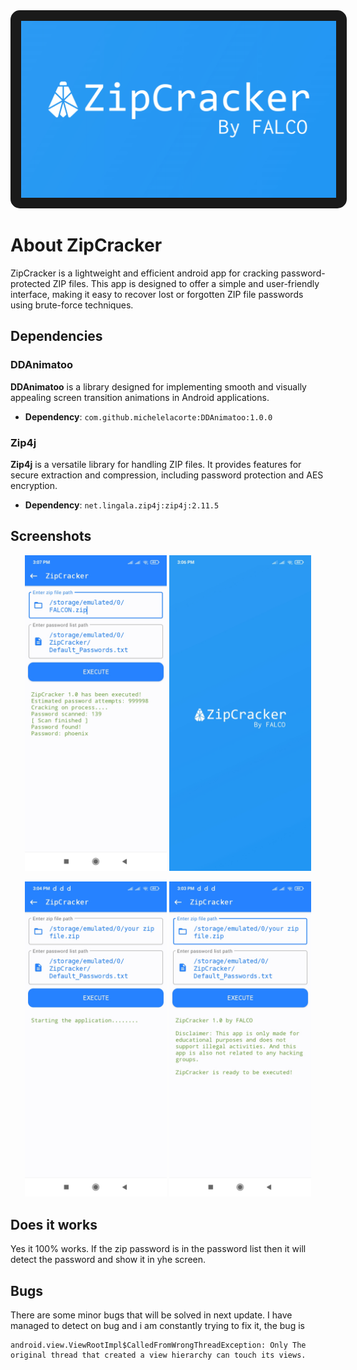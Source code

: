 <div align="center">
  <img src="Images/ZipCracker.jpg" alt="Zip Cracker Image" style="border: 17px solid; border-radius: 15px;"/>
</div>

# About ZipCracker
ZipCracker is a lightweight and efficient android app for cracking password-protected ZIP files. This app is designed to offer a simple and user-friendly interface, making it easy to recover lost or forgotten ZIP file passwords using brute-force techniques.

## Dependencies

### DDAnimatoo

**DDAnimatoo** is a library designed for implementing smooth and visually appealing screen transition animations in Android applications.

- **Dependency**: `com.github.michelelacorte:DDAnimatoo:1.0.0`

### Zip4j

**Zip4j** is a versatile library for handling ZIP files. It provides features for secure extraction and compression, including password protection and AES encryption.

- **Dependency**: `net.lingala.zip4j:zip4j:2.11.5`

## Screenshots

<p align="center">
  <img src="Images/Screenshot_2024-09-08-15-07-40-488_com.FALCO.ZipCracker.jpg" width="45%" />
  <img src="Images/Screenshot_2024-09-08-15-06-03-504_com.FALCO.ZipCracker.jpg" width="45%" />
</p>

<p align="center">
  <img src="Images/Screenshot_2024-09-08-15-04-56-018_com.FALCO.ZipCracker.jpg" width="45%" />
  <img src="Images/Screenshot_2024-09-08-15-03-58-195_com.FALCO.ZipCracker.jpg" width="45%" />
</p>

## Does it works
Yes it 100% works. If the zip password is in the password list then it will detect the password and show it in yhe screen.

## Bugs
There are some minor bugs that will be solved in next update. I have managed to detect on bug and i am constantly trying to fix it, the bug is
```error
android.view.ViewRootImpl$CalledFromWrongThreadException: Only The original thread that created a view hierarchy can touch its views.
```
